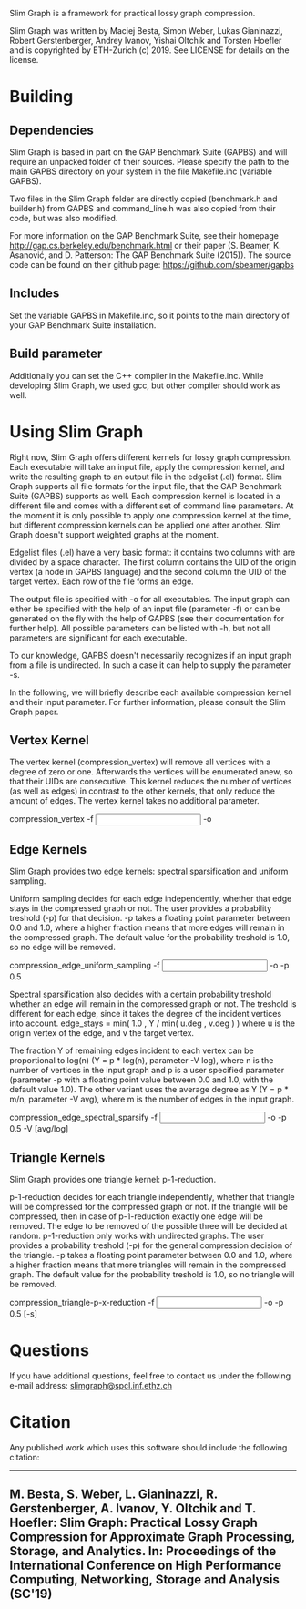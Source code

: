 Slim Graph is a framework for practical lossy graph compression.

Slim Graph was written by Maciej Besta, Simon Weber, Lukas Gianinazzi,
Robert Gerstenberger, Andrey Ivanov, Yishai Oltchik and Torsten Hoefler
and is copyrighted by ETH-Zurich (c) 2019. See LICENSE for details on
the license.


Building
========

Dependencies
------------
Slim Graph is based in part on the GAP Benchmark Suite (GAPBS) and will
require an unpacked folder of their sources. Please specify the path to
the main GAPBS directory on your system in the file Makefile.inc
(variable GAPBS).

Two files in the Slim Graph folder are directly copied (benchmark.h and
builder.h) from GAPBS and command_line.h was also copied from their
code, but was also modified.

For more information on the GAP Benchmark Suite, see their homepage
http://gap.cs.berkeley.edu/benchmark.html or their paper (S. Beamer, K.
Asanović, and D. Patterson: The GAP Benchmark Suite (2015)). The source
code can be found on their github page: https://github.com/sbeamer/gapbs

Includes
--------
Set the variable GAPBS in Makefile.inc, so it points to the main
directory of your GAP Benchmark Suite installation.

Build parameter
---------------
Additionally you can set the C++ compiler in the Makefile.inc. While
developing Slim Graph, we used gcc, but other compiler should work as
well.


Using Slim Graph
================

Right now, Slim Graph offers different kernels for lossy graph
compression. Each executable will take an input file, apply the
compression kernel, and write the resulting graph to an output file in
the edgelist (.el) format. Slim Graph supports all file formats for the
input file, that the GAP Benchmark Suite (GAPBS) supports as well. Each
compression kernel is located in a different file and comes with a
different set of command line parameters. At the moment it is only
possible to apply one compression kernel at the time, but different
compression kernels can be applied one after another. Slim Graph doesn't
support weighted graphs at the moment.

Edgelist files (.el) have a very basic format: it contains two columns
with are divided by a space character. The first column contains the UID
of the origin vertex (a node in GAPBS language) and the second column
the UID of the target vertex. Each row of the file forms an edge.

The output file is specified with -o for all executables. The input
graph can either be specified with the help of an input file (parameter
-f) or can be generated on the fly with the help of GAPBS (see their
documentation for further help). All possible parameters can be listed
with <executable> -h, but not all parameters are significant for each
executable.

To our knowledge, GAPBS doesn't necessarily recognizes if an input graph
from a file is undirected. In such a case it can help to supply the
parameter -s.

In the following, we will briefly describe each available compression
kernel and their input parameter. For further information, please
consult the Slim Graph paper.

Vertex Kernel
-------------
The vertex kernel (compression_vertex) will remove all vertices with a
degree of zero or one. Afterwards the vertices will be enumerated anew,
so that their UIDs are consecutive. This kernel reduces the number of
vertices (as well as edges) in contrast to the other kernels, that only
reduce the amount of edges.
The vertex kernel takes no additional parameter.

compression_vertex -f <input file> -o <output file>

Edge Kernels
------------
Slim Graph provides two edge kernels: spectral sparsification and
uniform sampling.

Uniform sampling decides for each edge independently, whether that edge
stays in the compressed graph or not.
The user provides a probability treshold (-p) for that decision. -p
takes a floating point parameter between 0.0 and 1.0, where a higher
fraction means that more edges will remain in the compressed graph. The
default value for the probability treshold is 1.0, so no edge will be
removed.

compression_edge_uniform_sampling -f <input file> -o <output file> -p 0.5

Spectral sparsification also decides with a certain probability treshold
whether an edge will remain in the compressed graph or not. The treshold
is different for each edge, since it takes the degree of the incident
vertices into account. 
edge_stays = min( 1.0 , Υ / min( u.deg , v.deg ) )
where u is the origin vertex of the edge, and v the target vertex.

The fraction Y of remaining edges incident to each vertex can be
proportional to log(n) (Y = p * log(n), parameter -V log), where n is
the number of vertices in the input graph and p is a user specified
parameter (parameter -p with a floating point value between 0.0 and
1.0, with the default value 1.0). The other variant uses the average
degree as Y (Y = p * m/n, parameter -V avg), where m is the number of
edges in the input graph.

compression_edge_spectral_sparsify -f <input file> -o <output file> -p 0.5 -V [avg/log]

Triangle Kernels
----------------
Slim Graph provides one triangle kernel: p-1-reduction.

p-1-reduction decides for each triangle independently, whether that
triangle will be compressed for the compressed graph or not. If the
triangle will be compressed, then in case of p-1-reduction exactly one
edge will be removed. The edge to be removed of the possible three will
be decided at random.
p-1-reduction only works with undirected graphs.
The user provides a probability treshold (-p) for the general
compression decision of the triangle. -p takes a floating point
parameter between 0.0 and 1.0, where a higher fraction means that more
triangles will remain in the compressed graph. The default value for the
probability treshold is 1.0, so no triangle will be removed.

compression_triangle-p-x-reduction -f <input file> -o <output file> -p 0.5 [-s]


Questions
=========

If you have additional questions, feel free to contact us under the
following e-mail address:
slimgraph@spcl.inf.ethz.ch


Citation
========

Any published work which uses this software should include the
following citation:

----------------------------------------------------------------------
M. Besta, S. Weber, L. Gianinazzi, R. Gerstenberger, A. Ivanov,
Y. Oltchik and T. Hoefler: Slim Graph: Practical Lossy Graph
Compression for Approximate Graph Processing, Storage, and Analytics.
In: Proceedings of the International Conference on High Performance
Computing, Networking, Storage and Analysis (SC'19)
----------------------------------------------------------------------

